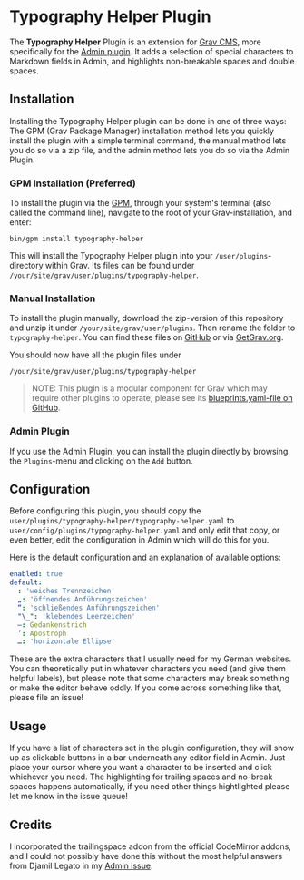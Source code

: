 # Typography Helper Plugin

The **Typography Helper** Plugin is an extension for [Grav CMS](http://github.com/getgrav/grav), more specifically for the [Admin plugin](https://github.com/getgrav/grav-plugin-admin). It adds a selection of special characters to Markdown fields in Admin, and highlights non-breakable spaces and double spaces.

## Installation

Installing the Typography Helper plugin can be done in one of three ways: The GPM (Grav Package Manager) installation method lets you quickly install the plugin with a simple terminal command, the manual method lets you do so via a zip file, and the admin method lets you do so via the Admin Plugin.

### GPM Installation (Preferred)

To install the plugin via the [GPM](http://learn.getgrav.org/advanced/grav-gpm), through your system's terminal (also called the command line), navigate to the root of your Grav-installation, and enter:

    bin/gpm install typography-helper

This will install the Typography Helper plugin into your `/user/plugins`-directory within Grav. Its files can be found under `/your/site/grav/user/plugins/typography-helper`.

### Manual Installation

To install the plugin manually, download the zip-version of this repository and unzip it under `/your/site/grav/user/plugins`. Then rename the folder to `typography-helper`. You can find these files on [GitHub](https://github.com/skinofthesoul/grav-plugin-typography-helper) or via [GetGrav.org](http://getgrav.org/downloads/plugins#extras).

You should now have all the plugin files under

    /your/site/grav/user/plugins/typography-helper
	
> NOTE: This plugin is a modular component for Grav which may require other plugins to operate, please see its [blueprints.yaml-file on GitHub](https://github.com/skinofthesoul/grav-plugin-typography-helper/blob/master/blueprints.yaml).

### Admin Plugin

If you use the Admin Plugin, you can install the plugin directly by browsing the `Plugins`-menu and clicking on the `Add` button.

## Configuration

Before configuring this plugin, you should copy the `user/plugins/typography-helper/typography-helper.yaml` to `user/config/plugins/typography-helper.yaml` and only edit that copy, or even better, edit the configuration in Admin which will do this for you.

Here is the default configuration and an explanation of available options:

```yaml
enabled: true
default:
  ­: 'weiches Trennzeichen'
  „: 'öffnendes Anführungszeichen'
  “: 'schließendes Anführungszeichen'
  "\_": 'klebendes Leerzeichen'
  –: Gedankenstrich
  ’: Apostroph
  …: 'horizontale Ellipse'
```

These are the extra characters that I usually need for my German websites. You can theoretically put in whatever characters you need (and give them helpful labels), but please note that some characters may break something or make the editor behave oddly. If you come across something like that, please file an issue!

## Usage

If you have a list of characters set in the plugin configuration, they will show up as clickable buttons in a bar underneath any editor field in Admin. Just place your cursor where you want a character to be inserted and click whichever you need. The highlighting for trailing spaces and no-break spaces happens automatically, if you need other things hightlighted please let me know in the issue queue!

## Credits

I incorporated the trailingspace addon from the official CodeMirror addons, and I could not possibly have done this without the most helpful answers from Djamil Legato in my [Admin issue](https://github.com/getgrav/grav-plugin-admin/issues/1925).

